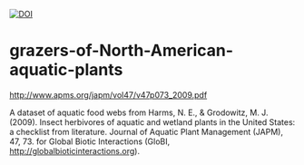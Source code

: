 [![DOI](https://zenodo.org/badge/DOI/10.5281/zenodo.582289.svg)](https://doi.org/10.5281/zenodo.582289)

# grazers-of-North-American-aquatic-plants
http://www.apms.org/japm/vol47/v47p073_2009.pdf

A dataset of aquatic food webs from Harms, N. E., & Grodowitz, M. J. (2009). Insect herbivores of aquatic and wetland plants in the United States: a checklist from literature. Journal of Aquatic Plant Management (JAPM), 47, 73. for Global Biotic Interactions (GloBI, http://globalbioticinteractions.org).

